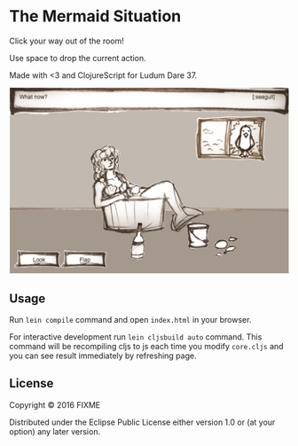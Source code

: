 # The Mermaid Situation 

Click your way out of the room!

Use space to drop the current action.

Made with <3 and ClojureScript for Ludum Dare 37.

![screenshot](resources/readme.png)

## Usage

Run `lein compile` command and open `index.html` in your browser.

For interactive development run `lein cljsbuild auto` command. This command will be recompiling cljs to js each time you modify `core.cljs` and you can see result immediately by refreshing page.

## License

Copyright © 2016 FIXME

Distributed under the Eclipse Public License either version 1.0 or (at
your option) any later version.
